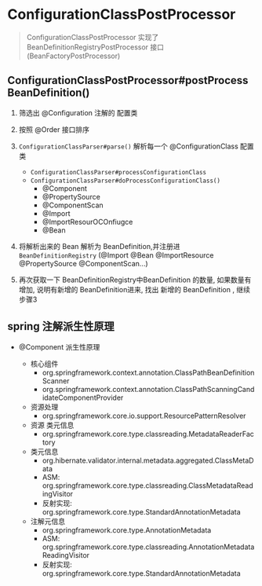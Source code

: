 # ConfigurationClassPostProcessor

> ConfigurationClassPostProcessor 实现了 BeanDefinitionRegistryPostProcessor 接口  (BeanFactoryPostProcessor)
>
>
>
>

## ConfigurationClassPostProcessor#postProcessBeanDefinition()

1. 筛选出 @Configuration 注解的 配置类
2. 按照 @Order 接口排序
3. `ConfigurationClassParser#parse()`   解析每一个 @ConfigurationClass 配置类
    - `ConfigurationClassParser#processConfigurationClass`
    - `ConfigurationClassParser#doProcessConfigurationClass()`
        * @Component
        * @PropertySource
        * @ComponentScan
        * @Import
        * @ImportResourOCOnfiugce
        * @Bean

4. 将解析出来的 Bean 解析为 BeanDefinition,并注册进  `BeanDefinitionRegistry` (@Import @Bean @ImportResource @PropertySource
   @ComponentScan...)
5. 再次获取一下 BeanDefinitionRegistry中BeanDefinition 的数量, 如果数量有增加, 说明有新增的 BeanDefinition进来, 找出 新增的 BeanDefinition , 继续步骤3

## spring 注解派生性原理

- @Component 派生性原理

    * 核心组件
        - org.springframework.context.annotation.ClassPathBeanDefinitionScanner
        - org.springframework.context.annotation.ClassPathScanningCandidateComponentProvider
    * 资源处理
        - org.springframework.core.io.support.ResourcePatternResolver
    * 资源 类元信息
        - org.springframework.core.type.classreading.MetadataReaderFactory
    * 类元信息
        - org.hibernate.validator.internal.metadata.aggregated.ClassMetaData
        - ASM: org.springframework.core.type.classreading.ClassMetadataReadingVisitor
        - 反射实现: org.springframework.core.type.StandardAnnotationMetadata
    * 注解元信息
        - org.springframework.core.type.AnnotationMetadata
        - ASM: org.springframework.core.type.classreading.AnnotationMetadataReadingVisitor
        - 反射实现: org.springframework.core.type.StandardAnnotationMetadata
